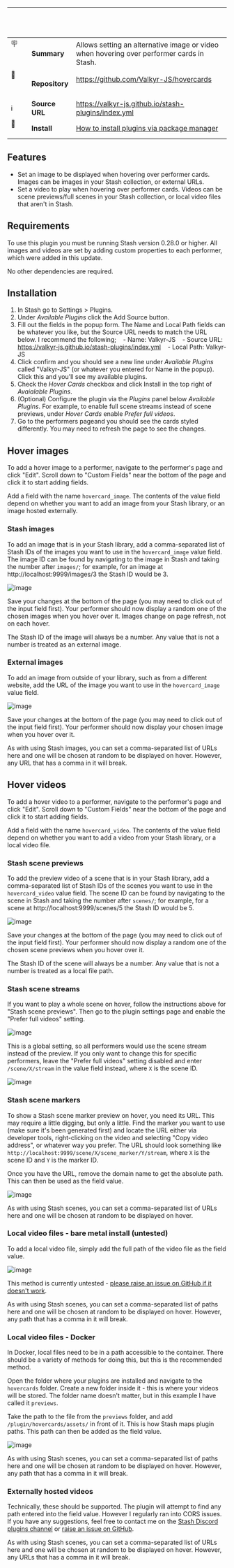 |                       |                 |                                                                                                                                     |
| --------------------- | --------------- | ----------------------------------------------------------------------------------------------------------------------------------- |
| :placard:             | **Summary**     | Allows setting an alternative image or video when hovering over performer cards in Stash.                                           |
| :link:                | **Repository**  | https://github.com/Valkyr-JS/hovercards                                                                                             |
| :information_source:  | **Source URL**  | https://valkyr-js.github.io/stash-plugins/index.yml                                                                                 |
| :open_book:           | **Install**     | [How to install plugins via package manager](https://docs.stashapp.cc/plugins/#adding-sources)                                      |

## Features

- Set an image to be displayed when hovering over performer cards. Images can be images in your Stash collection, or external URLs.
- Set a video to play when hovering over performer cards. Videos can be scene previews/full scenes in your Stash collection, or local video files that aren't in Stash.

## Requirements

To use this plugin you must be running Stash version 0.28.0 or higher. All images and videos are set by adding custom properties to each performer, which were added in this update.

No other dependencies are required.

## Installation

1. In Stash go to Settings > Plugins.
2. Under _Available Plugins_ click the Add Source button.
3. Fill out the fields in the popup form. The Name and Local Path fields can be whatever you like, but the Source URL needs to match the URL below. I recommend the following;
      - Name: Valkyr-JS
      - Source URL: https://valkyr-js.github.io/stash-plugins/index.yml
      - Local Path: Valkyr-JS
4. Click confirm and you should see a new line under _Available Plugins_ called "Valkyr-JS" (or whatever you entered for Name in the popup). Click this and you'll see my available plugins.
5. Check the _Hover Cards_ checkbox and click Install in the top right of _Avaialable Plugins_.
6. (Optional) Configure the plugin via the _Plugins_ panel below _Available Plugins_. For example, to enable full scene streams instead of scene previews, under _Hover Cards_ enable _Prefer full videos_.
7. Go to the performers pageand you should see the cards styled differently. You may need to refresh the page to see the changes.

## Hover images

To add a hover image to a performer, navigate to the performer's page and click "Edit". Scroll down to "Custom Fields" near the bottom of the page and click it to start adding fields.

Add a field with the name `hovercard_image`. The contents of the value field depend on whether you want to add an image from your Stash library, or an image hosted externally.

### Stash images

To add an image that is in your Stash library, add a comma-separated list of Stash IDs of the images you want to use in the `hovercard_image` value field. The image ID can be found by navigating to the image in Stash and taking the number after `images/`; for example, for an image at http://localhost:9999/images/3 the Stash ID would be 3.

![image](https://github.com/user-attachments/assets/dae448f9-206d-450b-ad3d-35a71712228b)

Save your changes at the bottom of the page (you may need to click out of the input field first). Your performer should now display a random one of the chosen images when you hover over it. Images change on page refresh, not on each hover.

The Stash ID of the image will always be a number. Any value that is not a number is treated as an external image.

### External images

To add an image from outside of your library, such as from a different website, add the URL of the image you want to use in the `hovercard_image` value field.

![image](https://github.com/user-attachments/assets/ed69a754-0024-4806-91ed-c20c0406bfef)

Save your changes at the bottom of the page (you may need to click out of the input field first). Your performer should now display your chosen image when you hover over it.

As with using Stash images, you can set a comma-separated list of URLs here and one will be chosen at random to be displayed on hover. However, any URL that has a comma in it will break.

## Hover videos

To add a hover video to a performer, navigate to the performer's page and click "Edit". Scroll down to "Custom Fields" near the bottom of the page and click it to start adding fields.

Add a field with the name `hovercard_video`. The contents of the value field depend on whether you want to add a video from your Stash library, or a local video file.

### Stash scene previews

To add the preview video of a scene that is in your Stash library, add a comma-separated list of Stash IDs of the scenes you want to use in the `hovercard_video` value field. The scene ID can be found by navigating to the scene in Stash and taking the number after `scenes/`; for example, for a scene at http://localhost:9999/scenes/5 the Stash ID would be 5.

![image](https://github.com/user-attachments/assets/e1c65ae6-751e-4a9f-b953-e3ba8c6cb3a1)

Save your changes at the bottom of the page (you may need to click out of the input field first). Your performer should now display a random one of the chosen scene previews when you hover over it.

The Stash ID of the scene will always be a number. Any value that is not a number is treated as a local file path.

### Stash scene streams

If you want to play a whole scene on hover, follow the instructions above for "Stash scene previews". Then go to the plugin settings page and enable the "Prefer full videos" setting.

![image](https://github.com/user-attachments/assets/4711cf85-d9b9-4cd0-bb8f-43481f7bfcb7)

This is a global setting, so all performers would use the scene stream instead of the preview. If you only want to change this for specific performers, leave the "Prefer full videos" setting disabled and enter `/scene/X/stream` in the value field instead, where `X` is the scene ID.

![image](https://github.com/user-attachments/assets/ab357e2f-5586-4999-882f-eb4c8b4a02a8)

### Stash scene markers

To show a Stash scene marker preview on hover, you need its URL. This may require a little digging, but only a little. Find the marker you want to use (make sure it's been generated first) and locate the URL either via developer tools, right-clicking on the video and selecting "Copy video address", or whatever way you prefer. The URL should look something like `http://localhost:9999/scene/X/scene_marker/Y/stream`, where `X` is the scene ID and `Y` is the marker ID.

Once you have the URL, remove the domain name to get the absolute path. This can then be used as the field value.

![image](https://github.com/user-attachments/assets/12acdb84-456f-49e3-9495-a8afdb0c7a7a)

As with using Stash scenes, you can set a comma-separated list of URLs here and one will be chosen at random to be displayed on hover.

### Local video files - bare metal install (untested)

To add a local video file, simply add the full path of the video file as the field value.

![image](https://github.com/user-attachments/assets/aae32f03-4393-4195-9a5e-6e4fdb6836fe)

This method is currently untested - [please raise an issue on GitHub if it doesn't work](https://github.com/Valkyr-JS/hovercards/issues).

As with using Stash scenes, you can set a comma-separated list of paths here and one will be chosen at random to be displayed on hover. However, any path that has a comma in it will break.

### Local video files - Docker

In Docker, local files need to be in a path accessible to the container. There should be a variety of methods for doing this, but this is the recommended method.

Open the folder where your plugins are installed and navigate to the `hovercards` folder. Create a new folder inside it - this is where your videos will be stored. The folder name doesn't matter, but in this example I have called it `previews`.

Take the path to the file from the `previews` folder, and add `/plugin/hovercards/assets/` in front of it. This is how Stash maps plugin paths. This path can then be added as the field value.

![image](https://github.com/user-attachments/assets/dbb51e7c-25a2-4e87-87c1-14e476dcaa80)

As with using Stash scenes, you can set a comma-separated list of paths here and one will be chosen at random to be displayed on hover. However, any path that has a comma in it will break.

### Externally hosted videos

Technically, these should be supported. The plugin will attempt to find any path entered into the field value. However I regularly ran into CORS issues. If you have any suggestions, feel free to contact me on the [Stash Discord plugins channel](https://discord.com/channels/559159668438728723/742220889017417738) or [raise an issue on GitHub](https://github.com/Valkyr-JS/hovercards/issues).

As with using Stash scenes, you can set a comma-separated list of URLs here and one will be chosen at random to be displayed on hover. However, any URLs that has a comma in it will break.

